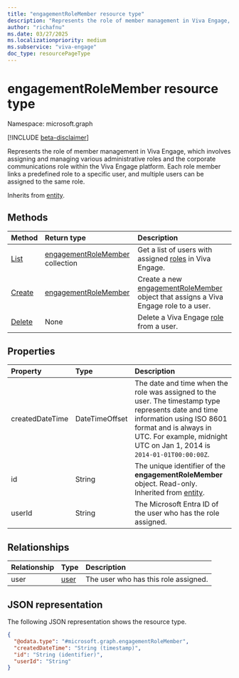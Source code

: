 ```yaml
---
title: "engagementRoleMember resource type"
description: "Represents the role of member management in Viva Engage, which involves assigning and managing various administrative roles and the corporate communications role within the Viva Engage platform."
author: "richafnu"
ms.date: 03/27/2025
ms.localizationpriority: medium
ms.subservice: "viva-engage"
doc_type: resourcePageType
---
```


# engagementRoleMember resource type

Namespace: microsoft.graph

[!INCLUDE [beta-disclaimer](../../includes/beta-disclaimer.md)]

<!-- Viva Engage handles role member management by assigning and managing various member roles within the platform.  -->

Represents the role of member management in Viva Engage, which involves assigning and managing various administrative roles and the corporate communications role within the Viva Engage platform. Each role member links a predefined role to a specific user, and multiple users can be assigned to the same role.

Inherits from [entity](../resources/entity.md).

## Methods
|Method|Return type|Description|
|:---|:---|:---|
|[List](../api/engagementrole-list-members.md)|[engagementRoleMember](../resources/engagementrolemember.md) collection|Get a list of users with assigned [roles](../resources/engagementrole.md) in Viva Engage.|
|[Create](../api/engagementrole-post-members.md)|[engagementRoleMember](../resources/engagementrolemember.md)|Create a new [engagementRoleMember](../resources/engagementrolemember.md) object that assigns a Viva Engage role to a user.|
|[Delete](../api/engagementrole-delete-members.md)|None|Delete a Viva Engage [role](../resources/engagementrolemember.md) from a user.|

## Properties
|Property|Type|Description|
|:---|:---|:---|
|createdDateTime|DateTimeOffset|The date and time when the role was assigned to the user. The timestamp type represents date and time information using ISO 8601 format and is always in UTC. For example, midnight UTC on Jan 1, 2014 is `2014-01-01T00:00:00Z`.|
|id|String|The unique identifier of the **engagementRoleMember** object. Read-only. Inherited from [entity](../resources/entity.md). |
|userId|String|The Microsoft Entra ID of the user who has the role assigned.|

## Relationships
|Relationship|Type|Description|
|:---|:---|:---|
|user|[user](../resources/user.md)|The user who has this role assigned.|

## JSON representation
The following JSON representation shows the resource type.
<!-- {
  "blockType": "resource",
  "keyProperty": "id",
  "@odata.type": "microsoft.graph.engagementRoleMember",
  "baseType": "microsoft.graph.entity",
  "openType": false
}
-->
``` json
{
  "@odata.type": "#microsoft.graph.engagementRoleMember",
  "createdDateTime": "String (timestamp)",
  "id": "String (identifier)",
  "userId": "String"
}
```
